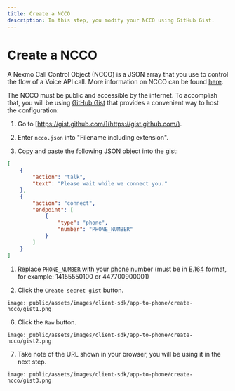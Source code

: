 ```yaml
---
title: Create a NCCO
description: In this step, you modify your NCCO using GitHub Gist.
---
```


# Create a NCCO

A Nexmo Call Control Object (NCCO) is a JSON array that you use to control the flow of a Voice API call. More information on NCCO can be found [here](/voice/voice-api/ncco-reference).

The NCCO must be public and accessible by the internet. To accomplish that, you will be using [GitHub Gist](https://gist.github.com/) that provides a convenient way to host the configuration:

1) Go to [https://gist.github.com/](https://gist.github.com/).

2) Enter `ncco.json` into "Filename including extension".
   
3) Copy and paste the following JSON object into the gist:

```json
[
    {
        "action": "talk",
        "text": "Please wait while we connect you."
    },
    {
        "action": "connect",
        "endpoint": [
            {
                "type": "phone",
                "number": "PHONE_NUMBER"
            }
        ]
    }
]
```

1) Replace `PHONE_NUMBER` with your phone number (must be in [E.164](/concepts/guides/glossary#e-164-format) format, for example: 14155550100 or 447700900001)

2) Click the `Create secret gist` button.

```screenshot
image: public/assets/images/client-sdk/app-to-phone/create-ncco/gist1.png
```

6) Click the `Raw` button. 

```screenshot
image: public/assets/images/client-sdk/app-to-phone/create-ncco/gist2.png
```


7) Take note of the URL shown in your browser, you will be using it in the next step. 

```screenshot
image: public/assets/images/client-sdk/app-to-phone/create-ncco/gist3.png
```